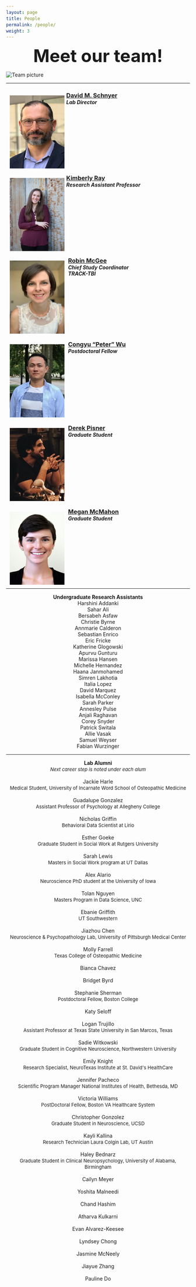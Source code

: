 ```yaml
---
layout: page
title: People
permalink: /people/
weight: 3
---
```


<center><strong><font size="15"> Meet our team! </font></strong></center>

![Team picture](/assets/team2019.png)
<hr>

<!-- A template to either change your current profile on the People page OR to add in a new member. Simply copy and paste the lines of code below OR add in what you need. If you don't need some lines of code, remove them (aka social media links). Do not change the CSS.

<div>

<img src="/assets/name-of-your-photo.jpg" hspace="10" style="width:150px; height:200px; float:left; margin: 10px;">
<h3 style="margin-bottom:0;"> <a href="/people/your-permalink/"> Your Name </a></h3>
<h5 style="margin-top:0; margin-bottom:0;"> Your Position </h5>
<a href="https://orcid.org/NUMBER" target="_blank"><i class="ai ai-orcid-square ai-lg"></i></a>
<a href="https://www.researchgate.net/profile/USERNAME" target="_blank"><i class="ai ai-researchgate-square ai-lg"></i></a>
<a href="http://scholar.google.com/citations?user=USERNAME" target="_blank"><i class="ai ai-google-scholar-square ai-lg"></i></a>
<a href="WEBSITE LINK" target="_blank"><i class="fas fa-external-link-square-alt fa-lg"></i></a>
<a href="LINKEDIN PROFILE LINK" target="_blank"><i class="fab fab fa-linkedin fa-lg"></i></a>
<a href="mailto: YOUR EMAIL"><i class="fas fa-envelope-square fa-lg"></i></a>
<a href="https://twitter.com/USERNAME" target="_blank"><i class="fab fa-twitter-square fa-lg"></i></a>
<a href="https://github.com/USERNAME" target="_blank"><i class="fab fa-github-square fa-lg"></i></a>

</div>

<p style="clear: both;">

-->

<!-- Dr. Schnyer -->

<div>

<img src="/assets/david-schnyer.png" hspace="10" style="width:150px; height:200px; float:left; margin: 10px; margin-right: 1%; margin-bottom: 0.5em;">
<h3 style="margin-bottom:0;"> <a href="/people/davidmschnyer/"> David M. Schnyer </a></h3>
<h5 style="margin-top:0; margin-bottom:0;"> Lab Director </h5>
<a href="https://www.researchgate.net/profile/David_Schnyer" target="_blank"><i class="ai ai-researchgate-square ai-lg"></i></a>
<a href="mailto: schnyer@utexas.edu"><i class="fas fa-envelope-square fa-lg"></i></a>
<a href="https://twitter.com/DMSchnyer" target="_blank"><i class="fab fa-twitter-square fa-lg"></i></a>
<a href="https://github.com/Dschnyer" target="_blank"><i class="fab fa-github-square fa-lg"></i></a>

</div>

<p style="clear: both;">

<!-- Kimberly Ray -->

<div>

<img src="/assets/KLR-labwebsitephoto.jpg" hspace="10" style="width:150px; height:200px; float:left; margin: 10px; margin-right: 1%; margin-bottom: 0.5em;">
<h3 style="margin-bottom:0;"> <a href="/people/kimray/"> Kimberly Ray </a></h3>
<h5 style="margin-top:0; margin-bottom:0;"> Research Assistant Professor </h5>
<a href="https://orcid.org/0000-0003-1302-2834" target="_blank"><i class="ai ai-orcid-square ai-lg"></i></a>
<a href="http://scholar.google.com/citations?user=Qt6OuAkAAAAJ" target="_blank"><i class="ai ai-google-scholar-square ai-lg"></i></a>
<a href="https://www.researchgate.net/profile/Kimberly_Ray" target="_blank"><i class="ai ai-researchgate-square ai-lg"></i></a>
<a href="https://github.com/kimberlylray" target="_blank"><i class="fab fa-github-square fa-lg"></i></a>

</div>

<p style="clear: both;">

<!-- Robin McGee -->

<div>

<img src="/assets/robin-mcgee.jpg" hspace="10" style="width:150px; height:200px; float:left; margin: 10px;">
<h3 style="margin-bottom:0; "> <a href="/people/robinmcgee/"> Robin McGee </a></h3>
<h5 style="margin-top:0; margin-bottom:0"> Chief Study Coordinator</h5>
<h5 style="margin-top:0; margin-bottom:0;"> TRACK-TBI</h5>

</div>

<p style="clear: both;">

<!-- Peter Wu -->

<div>

<img src="/assets/peter-wu.jpg" hspace="10" style="width:150px; height:200px; float:left; margin: 10px;">
<h3 style="margin-bottom:0;"> <a href="/people/peterwu/"> Congyu “Peter” Wu </a></h3>
<h5 style="margin-top:0; margin-bottom:0;"> Postdoctoral Fellow </h5>
<a href="https://www.researchgate.net/profile/Congyu_Wu" target="_blank"><i class="ai ai-researchgate-square ai-lg"></i></a>
<a href="http://scholar.google.com/citations?user=i-QMWCoAAAAJ&hl" target="_blank"><i class="ai ai-google-scholar-square ai-lg"></i></a>
<a href="https://www.linkedin.com/in/congyu-peter-wu-ph-d-52471b32/" target="_blank"><i class="fab fab fa-linkedin fa-lg"></i></a>
<a href="mailto: congyu.wu@austin.utexas.edu"><i class="fas fa-envelope-square fa-lg"></i></a>
<a href="https://github.com/cw9dd" target="_blank"><i class="fab fa-github-square fa-lg"></i></a>

</div>

<p style="clear: both;">

<!-- Derek Pisner -->

<div>

<img src="/assets/derek-pisner.png" hspace="10" style="width:150px; height:200px; float:left; margin: 10px;">
<h3 style="margin-bottom:0;"> <a href="/people/derekpisner/"> Derek Pisner</a></h3>
<h5 style="margin-top:0; margin-bottom:0;"> Graduate Student </h5>
<a href="http://scholar.google.com/citations?user=fxkMpsYAAAAJ&hl" target="_blank"><i class="ai ai-google-scholar-square ai-lg"></i></a>
<a href="https://dpys.github.io/" target="_blank"><i class="fas fa-external-link-square-alt fa-lg"></i></a>
<a href="https://github.com/dPys" target="_blank"><i class="fab fa-github-square fa-lg"></i></a>

</div>

<p style="clear: both;">

<!-- Megan McMahon -->

<div>

<img src="/assets/megan-mcmahon.png" hspace="10" style="width:150px; height:200px; float:left; margin: 10px;">
<h3 style="margin-bottom:0;"> <a href="/people/meganmcmahon/"> Megan McMahon</a></h3>
<h5 style="margin-top:0; margin-bottom:0;"> Graduate Student </h5>
<a href="https://www.researchgate.net/profile/Megan_Mcmahon4" target="_blank"><i class="ai ai-researchgate-square ai-lg"></i></a>
<a href="http://scholar.google.com/citations?user=gQt3NCoAAAAJ" target="_blank"><i class="ai ai-google-scholar-square ai-lg"></i></a>
<a href=" https://liberalarts.utexas.edu/psychology/graduate/profile.php?id=mcm5324" target="_blank"><i class="fas fa-external-link-square-alt fa-lg"></i></a>
<a href="https://github.com/mcmahonmc" target="_blank"><i class="fab fa-github-square fa-lg"></i></a>

</div>

<p style="clear: both;">

<hr>

<!-- List of RAs -->

<center> <strong> Undergraduate Research Assistants </strong> </center>

<center> Harshini Addanki </center>
<center> Sahar Ali </center>
<center> Bersabeh Asfaw </center>
<center> Christie Byrne </center>
<center> Annmarie Calderon </center>
<center> Sebastian Enrico </center>
<center> Eric Fricke </center>
<center> Katherine Glogowski </center>
<center> Apurvu Gunturu </center>
<center> Marissa Hansen </center>
<center> Michelle Hernandez </center>
<center> Haana Janmohamed </center>
<center> Simren Lakhotia </center>
<center> Italia Lopez </center>
<center> David Marquez </center>
<center> Isabella McConley </center>
<center> Sarah Parker </center>
<center> Annesley Pulse </center>
<center> Anjali Raghavan </center>
<center> Corey Snyder </center>
<center> Patrick Switala </center>
<center> Allie Vasak </center>
<center> Samuel Weyser </center>
<center> Fabian Wurzinger </center>

<hr>
	
<!-- List of Lab Alumni -->

<center> <strong> Lab Alumni </strong> </center>
<center><font size = "2"><em>Next career step is noted under each alum</em></font></center>
<br>

<center> Jackie Harle </center>
<center><font size = "2"> Medical Student, University of Incarnate Word School of Osteopathic Medicine </font></center>
<br>

<center> Guadalupe Gonzalez </center>
<center><font size = "2"> Assistant Professor of Psychology at Allegheny College </font></center>
<br>

<center> Nicholas Griffin </center>
<center><font size = "2"> Behavioral Data Scientist at Lirio </font></center>
<br>

<center>Esther Goeke</center>
<center><font size = "2">Graduate Student in Social Work at Rutgers University</font></center>
<br>

<center>Sarah Lewis</center>
<center><font size = "2">Masters in Social Work program at UT Dallas</font></center>
<br>

<center>Alex Alario</center>
<center><font size = "2">Neuroscience PhD student at the University of Iowa</font></center>
<br>

<center>Tolan Nguyen</center>
<center><font size = "2">Masters Program in Data Science, UNC</font></center>
<br>

<center>Ebanie Griffith</center>
<center><font size = "2">UT Southwestern</font></center>
<br>

<center>Jiazhou Chen</center>
<center><font size = "2">Neuroscience & Psychopathology Lab, University of Pittsburgh Medical Center</font></center>
<br>

<center>Molly Farrell</center>
<center><font size = "2">Texas College of Osteopathic Medicine</font></center>
<br>

<center>Bianca Chavez</center>
<br>

<center>Bridget Byrd</center>
<br>

<center>Stephanie Sherman</center>
<center><font size = "2">Postdoctoral Fellow, Boston College</font></center>
<br>

<center>Katy Seloff</center> 
<br>

<center>Logan Trujillo</center>
<center><font size = "2">Assistant Professor at Texas State University in San Marcos, Texas</font></center>
<br>

<center>Sadie Witkowski</center>
<center><font size = "2">Graduate Student in Cognitive Neuroscience, Northwestern University</font></center>
<br>

<center>Emily Knight</center>
<center><font size = "2">Research Specialist, NeuroTexas Institute at St. David's HealthCare</font></center>
<br>

<center>Jennifer Pacheco</center>
<center><font size = "2">Scientific Program Manager National Institutes of Health, Bethesda, MD</font></center>
<br>

<center>Victoria Williams</center>
<center><font size = "2">PostDoctoral Fellow, Boston VA Healthcare System</font></center>
<br>

<center>Christopher Gonzolez</center>
<center><font size = "2">Graduate Student in Neuroscience, UCSD</font></center>
<br>

<center>Kayli Kallina</center>
<center><font size = "2">Research Technician Laura Colgin Lab, UT Austin</font></center>
<br>

<center>Haley Bednarz</center>
<center><font size = "2">Graduate Student in Clinical Neuropsychology, University of Alabama, Birmingham</font></center>
<br>

<center> Cailyn Meyer </center>
<br>

<center> Yoshita Malneedi </center>
<br>

<center> Chand Hashim </center>
<br>

<center> Atharva Kulkarni </center>
<br>

<center>Evan Alvarez-Keesee</center>
<br>

<center>Lyndsey Chong</center>
<br>

<center>Jasmine McNeely</center>
<br>

<center> Jiayue Zhang</center>
<br>

<center> Pauline Do </center>
<br>

